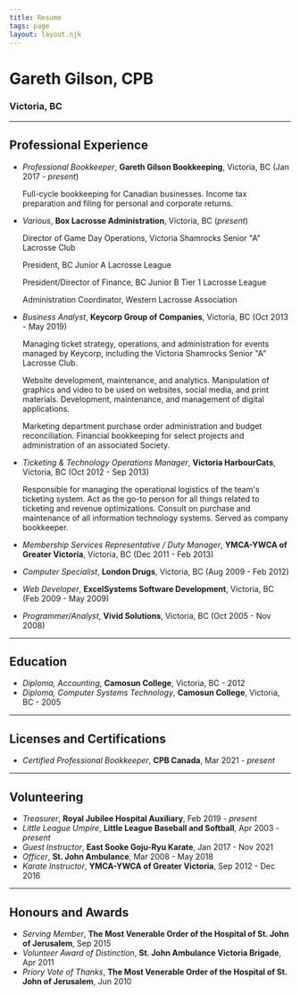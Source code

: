 ```yaml
---
title: Resume
tags: page
layout: layout.njk
---
```


# Gareth Gilson, CPB
### Victoria, BC
---
## Professional Experience
* *Professional Bookkeeper*, **Gareth Gilson Bookkeeping**, Victoria, BC (Jan 2017 - *present*)

    Full-cycle bookkeeping for Canadian businesses. Income tax preparation and filing for personal and corporate returns.

* *Various*, **Box Lacrosse Administration**, Victoria, BC (*present*)
    
    Director of Game Day Operations, Victoria Shamrocks Senior "A" Lacrosse Club
    
    President, BC Junior A Lacrosse League
    
    President/Director of Finance, BC Junior B Tier 1 Lacrosse League
    
    Administration Coordinator, Western Lacrosse Association

* *Business Analyst*, **Keycorp Group of Companies**, Victoria, BC (Oct 2013 - May 2019)

    Managing ticket strategy, operations, and administration for events managed by Keycorp, including the Victoria Shamrocks Senior "A" Lacrosse Club.
    
    Website development, maintenance, and analytics. Manipulation of graphics and video to be used on websites, social media, and print materials. Development, maintenance, and management of digital applications.
    
    Marketing department purchase order administration and budget reconciliation. Financial bookkeeping for select projects and administration of an associated Society.

* *Ticketing & Technology Operations Manager*, **Victoria HarbourCats**, Victoria, BC (Oct 2012 - Sep 2013)

    Responsible for managing the operational logistics of the team's ticketing system. Act as the go-to person for all things related to ticketing and revenue optimizations. Consult on purchase and maintenance of all information technology systems. Served as company bookkeeper.

* *Membership Services Representative / Duty Manager*, **YMCA-YWCA of Greater Victoria**, Victoria, BC (Dec 2011 - Feb 2013)

* *Computer Specialist*, **London Drugs**, Victoria, BC (Aug 2009 - Feb 2012)

* *Web Developer*, **ExcelSystems Software Development**, Victoria, BC (Feb 2009 - May 2009)

* *Programmer/Analyst*, **Vivid Solutions**, Victoria, BC (Oct 2005 - Nov 2008)
---
## Education
* *Diploma, Accounting*, **Camosun College**, Victoria, BC - 2012
* *Diploma, Computer Systems Technology*, **Camosun College**, Victoria, BC - 2005
---
## Licenses and Certifications
* *Certified Professional Bookkeeper*, **CPB Canada**, Mar 2021 - *present*
---
## Volunteering
* *Treasurer*, **Royal Jubilee Hospital Auxiliary**, Feb 2019 - *present*
* *Little League Umpire*, **Little League Baseball and Softball**, Apr 2003 - *present*
* *Guest Instructor*, **East Sooke Goju-Ryu Karate**, Jan 2017 - Nov 2021
* *Officer*, **St. John Ambulance**, Mar 2008 - May 2018
* *Karate Instructor*, **YMCA-YWCA of Greater Victoria**, Sep 2012 - Dec 2016
---
## Honours and Awards
* *Serving Member*, **The Most Venerable Order of the Hospital of St. John of Jerusalem**, Sep 2015
* *Volunteer Award of Distinction*, **St. John Ambulance Victoria Brigade**, Apr 2011
* *Priory Vote of Thanks*, **The Most Venerable Order of the Hospital of St. John of Jerusalem**, Jun 2010